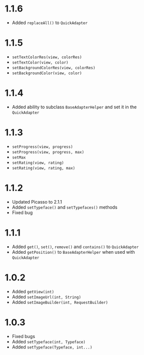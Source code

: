 # 1.1.6
* Added ```replaceAll()``` to ```QuickAdapter```

# 1.1.5

* ```setTextColorRes(view, colorRes)```
* ```setTextColor(view, color)```
* ```setBackgroundColorRes(view, colorRes)```
* ```setBackgroundColor(view, color)```

# 1.1.4

* Added ability to subclass `BaseAdapterHelper` and set it in the `QuickAdapter`

# 1.1.3

* ```setProgress(view, progress)```
* ```setProgress(view, progress, max)```
* ```setMax```
* ```setRating(view, rating)```
* ```setRating(view, rating, max)```

# 1.1.2

* Updated Picasso to 2.1.1
* Added ```setTypeface()``` and ```setTypefaces()``` methods
* Fixed bug

# 1.1.1

* Added ```get()```, ```set()```, ```remove()``` and ```contains()``` to ```QuickAdapter```
* Added ```getPosition()``` to ```BaseAdapterHelper``` when used with ```QuickAdapter```

# 1.0.2

* Added ```getView(int)```
* Added ```setImageUrl(int, String)```
* Added ```setImageBuilder(int, RequestBuilder)```

# 1.0.3

* Fixed bugs
* Added ```setTypeface(int, Typeface)```
* Added ```setTypeface(Typeface, int...)```
